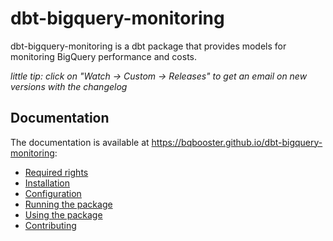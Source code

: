 # dbt-bigquery-monitoring

dbt-bigquery-monitoring is a dbt package that provides models for monitoring BigQuery performance and costs.

*little tip: click on "Watch -> Custom -> Releases" to get an email on new versions with the changelog*

## Documentation

The documentation is available at https://bqbooster.github.io/dbt-bigquery-monitoring:
- [Required rights](https://bqbooster.github.io/dbt-bigquery-monitoring/required-rights)
- [Installation](https://bqbooster.github.io/dbt-bigquery-monitoring/installation)
- [Configuration](https://bqbooster.github.io/dbt-bigquery-monitoring/configuration)
- [Running the package](https://bqbooster.github.io/dbt-bigquery-monitoring/running-the-package)
- [Using the package](https://bqbooster.github.io/dbt-bigquery-monitoring/using-the-package)
- [Contributing](https://bqbooster.github.io/dbt-bigquery-monitoring/contributing)
